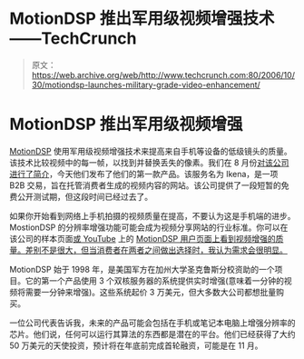 # MotionDSP 推出军用级视频增强技术——TechCrunch

> 原文：<https://web.archive.org/web/http://www.techcrunch.com:80/2006/10/30/motiondsp-launches-military-grade-video-enhancement/>

# MotionDSP 推出军用级视频增强

 [](https://web.archive.org/web/20201026015718/http://www.motiondsp.com/) [MotionDSP](https://web.archive.org/web/20201026015718/http://www.motiondsp.com/) 使用军用级视频增强技术来提高来自手机等设备的低级镜头的质量。该技术比较视频中的每一帧，以找到并替换丢失的像素。我们在 8 月份[对该公司进行了简介](https://web.archive.org/web/20201026015718/http://www.beta.techcrunch.com/2006/08/31/startup-uses-military-tech-to-fix-low-res-video/)，今天他们发布了他们的第一款产品。该服务名为 Ikena，是一项 B2B 交易，旨在托管消费者生成的视频内容的网站。该公司提供了一段短暂的免费公开测试期，但这段时间已经过去了。

如果你开始看到网络上手机拍摄的视频质量在提高，不要认为这是手机端的进步。MostionDSP 的分辨率增强功能可能会成为视频分享网站的行业标准。你可以在该公司的样本页面[或 YouTube](https://web.archive.org/web/20201026015718/http://www.motiondsp.com/OnlineVideoDemos2.html) 上的 [MotionDSP 用户页面上看到视频增强的质量。差别不是很大，但当消费者在两者之间做出选择时，我认为需求会很明显。](https://web.archive.org/web/20201026015718/http://www.youtube.com/profile_videos?user=motiondsp)

MotionDSP 始于 1998 年，是美国军方在加州大学圣克鲁斯分校资助的一个项目。它的第一个产品使用 3 个双核服务器的系统提供实时增强(意味着一分钟的视频将需要一分钟来增强)。这些系统起价 3 万美元，但大多数大公司都想批量购买。

一位公司代表告诉我，未来的产品可能会包括在手机或笔记本电脑上增强分辨率的芯片。他们说，任何可以运行其算法的东西都是潜在的平台。他们已经获得了大约 50 万美元的天使投资，预计将在年底前完成首轮融资，可能是在 11 月。